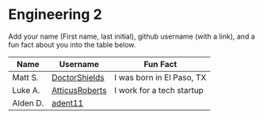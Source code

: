 # Engineering 2

Add your name (First name, last initial), github username (with a link), and a fun fact about you into the table below.

Name | Username | Fun Fact
--- | --- | ---
Matt S. | [DoctorShields](https://github.com/DoctorShields) | I was born in El Paso, TX
Luke A. | [AtticusRoberts](https://github.com/AtticusRoberts) | I work for a tech startup
Alden D. | [adent11](https://github.com/adent11)
